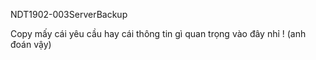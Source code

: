 NDT1902-003ServerBackup

Copy mấy cái yêu cầu hay cái thông tin gì quan trọng vào đây nhỉ ! (anh đoán vậy)

